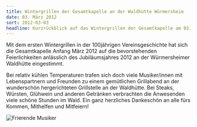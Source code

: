```yaml
---
title: Wintergrillen der Gesamtkapelle an der Waldhütte Würmersheim
date: 03. März 2012
sort: 2012-03-03
headline: Kurzrückblick auf das Wintergrillen der Gesamtkapelle am 03. März 2012
---
```


Mit dem ersten Wintergrillen in der 100jährigen Vereinsgeschichte hat sich die Gesamtkapelle Anfang März 2012 auf die bevorstehenden Feierlichkeiten anlässlich des Jubiläumsjahres 2012 an der Würmersheimer Waldhütte eingestimmt.

Bei relativ kühlen Temperaturen trafen sich doch viele Musiker/innen mit Lebenspartnern und Freunden zu einem gemütlichen Grillabend an der wunderschön hergerichteten Grillstelle an der Waldhütte. Bei Steaks, Würsten, Glühwein und anderen Getränken verbrachten die Anwesenden viele schöne Stunden im Wald. Ein ganz herzliches Dankeschön an alle fürs Kommen, Mithelfen und Mitfeiern!

![Frierende Musiker](/images/rueckblick/wintergrillen12.jpg)
